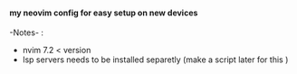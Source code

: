 #### my neovim config for easy setup on new devices 

-Notes- :
- nvim 7.2 < version
- lsp servers needs to be installed separetly 
    (make a script later for this )
